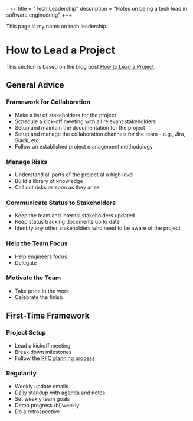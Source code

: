 +++
title = "Tech Leadership"
description = "Notes on being a tech lead in software engineering"
+++

This page is my notes on tech leadership.

# How to Lead a Project

This section is based on the blog post [How to Lead a Project](https://blog.pragmaticengineer.com/how-to-lead-a-project-in-software-development/).

## General Advice

### Framework for Collaboration

- Make a list of stakeholders for the project
- Schedule a kick-off meeting with all relevant stakeholders
- Setup and maintain the documentation for the project
- Setup and manage the collaboration channels for the team - e.g., Jira, Slack, etc.
- Follow an established project management methodology

### Manage Risks

- Understand all parts of the project at a high level
- Build a library of knowledge
- Call out risks as soon as they arise

### Communicate Status to Stakeholders

- Keep the team and internal stakeholders updated
- Keep status tracking documents up to date
- Identify any other stakeholders who need to be aware of the project

### Help the Team Focus

- Help engineers focus
- Delegate

### Motivate the Team

- Take pride in the work
- Celebrate the finish

## First-Time Framework

### Project Setup

- Lead a kickoff meeting
- Break down milestones
- Follow the [RFC planning process](https://blog.pragmaticengineer.com/scaling-engineering-teams-via-writing-things-down-rfcs/)

### Regularity

- Weekly update emails
- Daily standup with agenda and notes
- Set weekly team goals
- Demo progress (bi)weekly
- Do a retrospective
